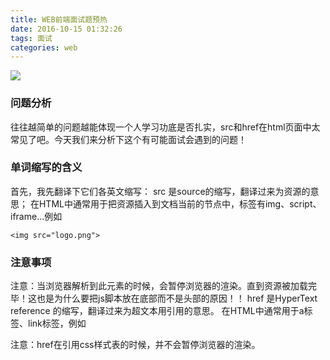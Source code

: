 ```yaml
---
title: WEB前端面试题预热
date: 2016-10-15 01:32:26
tags: 面试
categories: web
---
```

![](http://obl1kak28.bkt.clouddn.com/shenghuo.jpg)
### 问题分析
往往越简单的问题越能体现一个人学习功底是否扎实，src和href在html页面中太常见了吧。今天我们来分析下这个有可能面试会遇到的问题！
<!-- more -->
### 单词缩写的含义
首先，我先翻译下它们各英文缩写：
src 是source的缩写，翻译过来为资源的意思；
在HTML中通常用于把资源插入到文档当前的节点中，标签有img、script、iframe...例如
```+html
<img src="logo.png">
```
### 注意事项
注意：当浏览器解析到此元素的时候，会暂停浏览器的渲染。直到资源被加载完毕！这也是为什么要把js脚本放在底部而不是头部的原因！！
href 是HyperText reference 的缩写，翻译过来为超文本用引用的意思。 
在HTML中通常用于a标签、link标签，例如
<link rel="stylesheet" href="mystyle.css">
<a href="http://baidu.com"></a>
注意：href在引用css样式表的时候，并不会暂停浏览器的渲染。
